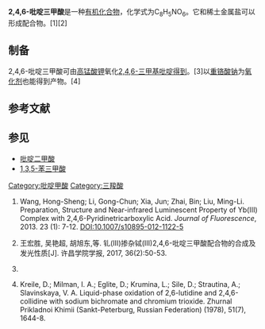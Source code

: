 **2,4,6-吡啶三甲酸**是一种[有机化合物](../Page/有机化合物.md "wikilink")，化学式为C<sub>8</sub>H<sub>5</sub>NO<sub>6</sub>。它和稀土金属盐可以形成配合物。\[1\]\[2\]

## 制备

2,4,6-吡啶三甲酸可由[高锰酸钾](../Page/高锰酸钾.md "wikilink")氧化[2,4,6-三甲基吡啶得到](https://zh.wikipedia.org/wiki/2,4,6-三甲基吡啶 "wikilink")。\[3\]以[重铬酸钠](../Page/重铬酸钠.md "wikilink")为[氧化剂](../Page/氧化剂.md "wikilink")也能得到产物。\[4\]

## 参考文献

## 参见

  - [吡啶二甲酸](https://zh.wikipedia.org/wiki/吡啶二甲酸 "wikilink")
  - [1,3,5-苯三甲酸](https://zh.wikipedia.org/wiki/1,3,5-苯三甲酸 "wikilink")

[Category:吡啶甲酸](https://zh.wikipedia.org/wiki/Category:吡啶甲酸 "wikilink") [Category:三羧酸](https://zh.wikipedia.org/wiki/Category:三羧酸 "wikilink")

1.  Wang, Hong-Sheng; Li, Gong-Chun; Xia, Jun; Zhai, Bin; Liu, Ming-Li. Preparation, Structure and Near-​infrared Luminescent Property of Yb(III) Complex with 2,​4,​6-​Pyridinetricarboxylic Acid. *Journal of Fluorescence*, 2013. 23 (1): 7-12. <DOI:10.1007/s10895-012-1122-5>

2.  王宏胜, 吴艳超, 胡旭东,等. 钆(Ⅲ)掺杂铽(Ⅲ)2,4,6-吡啶三甲酸配合物的合成及发光性质\[J\]. 许昌学院学报, 2017, 36(2):50-53.

3.
4.  Kreile, D.; Milman, I. A.; Eglite, D.; Krumina, L.; Sile, D.; Strautina, A.; Slavinskaya, V. A. Liquid-​phase oxidation of 2,​6-​lutidine and 2,​4,​6-​collidine with sodium bichromate and chromium trioxide. Zhurnal Prikladnoi Khimii (Sankt-Peterburg, Russian Federation) (1978), 51(7), 1644-8.